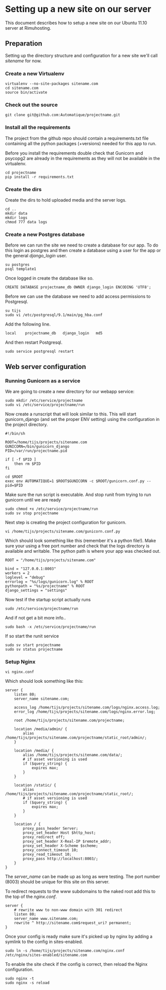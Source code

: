 # Setting up a new site on our server

This document describes how to setup a new site on our Ubuntu 11.10 server at Rimuhosting.

## Preparation

Setting up the directory structure and configuration for a new site we'll call _sitename_ for now.

### Create a new Virtualenv

    virtualenv --no-site-packages sitename.com
    cd sitename.com
    source bin/activate

### Check out the source

    git clone git@github.com:Automatique/projectname.git
    
### Install all the requirements

The project from the github repo should contain a requirements.txt file containing all the python packages (+versions) needed for this app to run.

Before you install the requirements double check that Gunicorn and psycopg2 are already in the requirements as they will not be available in the virtualenv.

    cd projectname
    pip install -r requirements.txt

### Create the dirs

Create the dirs to hold uploaded media and the server logs.

    cd ..
    mkdir data
    mkdir logs
    chmod 777 data logs
    
### Create a new Postgres database

Before we can run the site we need to create a database for our app. To do this login as postgres and then create a database using a user for the app or the general _django_login_ user.

    su postgres
    psql template1
    
Once logged in create the database like so.

    CREATE DATABASE projectname_db OWNER django_login ENCODING 'UTF8';

Before we can use the database we need to add access permissions to Postgresql.

    su tijs
    sudo vi /etc/postgresql/9.1/main/pg_hba.conf

Add the following line.

    local    projectname_db   django_login   md5

And then restart Postgresql.

    sudo service postgresql restart
    
## Web server configuration

### Running Gunicorn as a service

We are going to create a new directory for our webapp service:

    sudo mkdir /etc/service/projectname
    sudo vi /etc/service/projectname/run

Now create a runscript that will look similar to this. This will start gunicorn_django (and set the proper ENV setting) using the configuration in the project directory.

    #!/bin/sh

    ROOT=/home/tijs/projects/sitename.com
    GUNICORN=/bin/gunicorn_django
    PID=/var/run/projectname.pid

    if [ -f $PID ]
        then rm $PID
    fi

    cd $ROOT
    exec env AUTOMATIQUE=1 $ROOT$GUNICORN -c $ROOT/gunicorn.conf.py --pid=$PID

Make sure the run script is executable. And stop runit from trying to run gunicorn until we are ready

    sudo chmod +x /etc/service/projectname/run
    sudo sv stop projectname

Next step is creating the project configuration for gunicorn.

    vi /home/tijs/projects/sitename.com/gunicorn.conf.py
    
Which should look something like this (remember it's a python file!). Make sure your using a free port number and check that the logs directory is available and writable. The python path is where your app was checked out.

    ROOT = "/home/tijs/projects/sitename.com"

    bind = "127.0.0.1:8003"
    workers = 2
    loglevel = "debug"
    errorlog = "%s/logs/gunicorn.log" % ROOT
    pythonpath = "%s/projectname" % ROOT
    django_settings = "settings"
    
Now test if the startup script actually runs

    sudo /etc/service/projectname/run
    
And if not get a bit more info..

    sudo bash -x /etc/service/projectname/run
    
If so start the runit service

    sudo sv start projectname
    sudo sv status projectname
    

### Setup Nginx

    vi nginx.conf
    
Which should look something like this:

    server {
        listen 80;
        server_name sitename.com;
    
        access_log /home/tijs/projects/sitename.com/logs/nginx.access.log;
        error_log /home/tijs/projects/sitename.com/logs/nginx.error.log;
    
        root /home/tijs/projects/sitename.com/projectname;
    
        location /media/admin/ {
            alias /home/tijs/projects/sitename.com/projectname/static_root/admin/;
        }
    
        location /media/ {
            alias /home/tijs/projects/sitename.com/data/;
            # if asset versioning is used
            if ($query_string) {
                expires max;
            }
        }
    
        location /static/ {
            alias /home/tijs/projects/sitename.com/projectname/static_root/;
            # if asset versioning is used
            if ($query_string) {
                expires max;
            }
        }
    
        location / {
            proxy_pass_header Server;
            proxy_set_header Host $http_host;
            proxy_redirect off;
            proxy_set_header X-Real-IP $remote_addr;
            proxy_set_header X-Scheme $scheme;
            proxy_connect_timeout 10;
            proxy_read_timeout 10;
            proxy_pass http://localhost:8003/;
        }
    }

The _server_name_ can be made up as long as were testing. The port number (8003) should be unique for this site on this server.

To redirect requests to the www subdomains to the naked root add this to the top of the _nginx.conf_.

    server {
        # rewrite www to non-www domain with 301 redirect
        listen 80;
        server_name www.sitename.com;
        rewrite ^ http://sitename.com$request_uri? permanent;
    }
    
Once your config is ready make sure it's picked up by nginx by adding a symlink to the config in sites-enabled.

    sudo ln -s /home/tijs/projects/sitename.com/nginx.conf /etc/nginx/sites-enabled/sitename.com
    
To enable the site check if the config is correct, then reload the Nginx configuration.

    sudo nginx -t
    sudo nginx -s reload